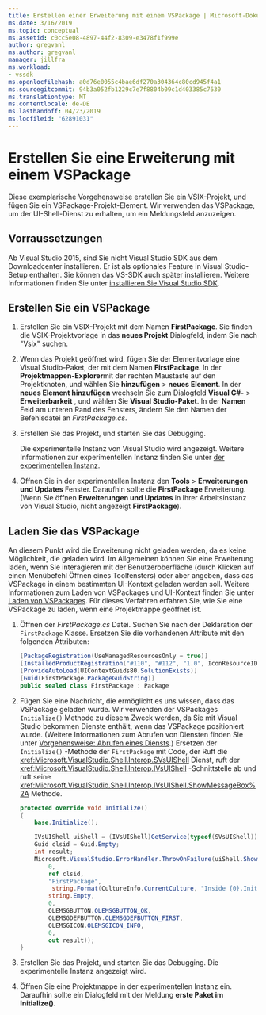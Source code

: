 ```yaml
---
title: Erstellen einer Erweiterung mit einem VSPackage | Microsoft-Dokumentation
ms.date: 3/16/2019
ms.topic: conceptual
ms.assetid: c0cc5e08-4897-44f2-8309-e3478f1f999e
author: gregvanl
ms.author: gregvanl
manager: jillfra
ms.workload:
- vssdk
ms.openlocfilehash: a0d76e0055c4bae6df270a304364c80cd945f4a1
ms.sourcegitcommit: 94b3a052fb1229c7e7f8804b09c1d403385c7630
ms.translationtype: MT
ms.contentlocale: de-DE
ms.lasthandoff: 04/23/2019
ms.locfileid: "62891031"
---
```

# <a name="create-an-extension-with-a-vspackage"></a>Erstellen Sie eine Erweiterung mit einem VSPackage

Diese exemplarische Vorgehensweise erstellen Sie ein VSIX-Projekt, und fügen Sie ein VSPackage-Projekt-Element. Wir verwenden das VSPackage, um der UI-Shell-Dienst zu erhalten, um ein Meldungsfeld anzuzeigen.

## <a name="prerequisites"></a>Vorraussetzungen

Ab Visual Studio 2015, sind Sie nicht Visual Studio SDK aus dem Downloadcenter installieren. Er ist als optionales Feature in Visual Studio-Setup enthalten. Sie können das VS-SDK auch später installieren. Weitere Informationen finden Sie unter [installieren Sie Visual Studio SDK](../extensibility/installing-the-visual-studio-sdk.md).

## <a name="create-a-vspackage"></a>Erstellen Sie ein VSPackage

1. Erstellen Sie ein VSIX-Projekt mit dem Namen **FirstPackage**. Sie finden die VSIX-Projektvorlage in das **neues Projekt** Dialogfeld, indem Sie nach "Vsix" suchen.

2. Wenn das Projekt geöffnet wird, fügen Sie der Elementvorlage eine Visual Studio-Paket, der mit dem Namen **FirstPackage**. In der **Projektmappen-Explorer**mit der rechten Maustaste auf den Projektknoten, und wählen Sie **hinzufügen** > **neues Element**. In der **neues Element hinzufügen** wechseln Sie zum Dialogfeld **Visual C#-** > **Erweiterbarkeit** , und wählen Sie **Visual Studio-Paket**. In der **Namen** Feld am unteren Rand des Fensters, ändern Sie den Namen der Befehlsdatei an *FirstPackage.cs*.

3. Erstellen Sie das Projekt, und starten Sie das Debugging.

    Die experimentelle Instanz von Visual Studio wird angezeigt. Weitere Informationen zur experimentellen Instanz finden Sie unter [der experimentellen Instanz](../extensibility/the-experimental-instance.md).

4. Öffnen Sie in der experimentellen Instanz den **Tools** > **Erweiterungen und Updates** Fenster. Daraufhin sollte die **FirstPackage** Erweiterung. (Wenn Sie öffnen **Erweiterungen und Updates** in Ihrer Arbeitsinstanz von Visual Studio, nicht angezeigt **FirstPackage**).

## <a name="load-the-vspackage"></a>Laden Sie das VSPackage

An diesem Punkt wird die Erweiterung nicht geladen werden, da es keine Möglichkeit, die geladen wird. Im Allgemeinen können Sie eine Erweiterung laden, wenn Sie interagieren mit der Benutzeroberfläche (durch Klicken auf einen Menübefehl Öffnen eines Toolfensters) oder aber angeben, dass das VSPackage in einem bestimmten UI-Kontext geladen werden soll. Weitere Informationen zum Laden von VSPackages und UI-Kontext finden Sie unter [Laden von VSPackages](../extensibility/loading-vspackages.md). Für dieses Verfahren erfahren Sie, wie Sie eine VSPackage zu laden, wenn eine Projektmappe geöffnet ist.

1. Öffnen der *FirstPackage.cs* Datei. Suchen Sie nach der Deklaration der `FirstPackage` Klasse. Ersetzen Sie die vorhandenen Attribute mit den folgenden Attributen:

    ```csharp
    [PackageRegistration(UseManagedResourcesOnly = true)]
    [InstalledProductRegistration("#110", "#112", "1.0", IconResourceID = 400)] // Info on this package for Help/About
    [ProvideAutoLoad(UIContextGuids80.SolutionExists)]
    [Guid(FirstPackage.PackageGuidString)]
    public sealed class FirstPackage : Package
    ```

2. Fügen Sie eine Nachricht, die ermöglicht es uns wissen, dass das VSPackage geladen wurde. Wir verwenden der VSPackages `Initialize()` Methode zu diesem Zweck werden, da Sie mit Visual Studio bekommen Dienste enthält, wenn das VSPackage positioniert wurde. (Weitere Informationen zum Abrufen von Diensten finden Sie unter [Vorgehensweise: Abrufen eines Diensts](../extensibility/how-to-get-a-service.md).) Ersetzen der `Initialize()` -Methode der `FirstPackage` mit Code, der Ruft die <xref:Microsoft.VisualStudio.Shell.Interop.SVsUIShell> Dienst, ruft der <xref:Microsoft.VisualStudio.Shell.Interop.IVsUIShell> -Schnittstelle ab und ruft seine <xref:Microsoft.VisualStudio.Shell.Interop.IVsUIShell.ShowMessageBox%2A> Methode.

    ```csharp
    protected override void Initialize()
    {
        base.Initialize();

        IVsUIShell uiShell = (IVsUIShell)GetService(typeof(SVsUIShell));
        Guid clsid = Guid.Empty;
        int result;
        Microsoft.VisualStudio.ErrorHandler.ThrowOnFailure(uiShell.ShowMessageBox(
            0,
            ref clsid,
            "FirstPackage",
             string.Format(CultureInfo.CurrentCulture, "Inside {0}.Initialize()", this.GetType().FullName),
            string.Empty,
            0,
            OLEMSGBUTTON.OLEMSGBUTTON_OK,
            OLEMSGDEFBUTTON.OLEMSGDEFBUTTON_FIRST,
            OLEMSGICON.OLEMSGICON_INFO,
            0,
            out result));
    }
    ```

3. Erstellen Sie das Projekt, und starten Sie das Debugging. Die experimentelle Instanz angezeigt wird.

4. Öffnen Sie eine Projektmappe in der experimentellen Instanz ein. Daraufhin sollte ein Dialogfeld mit der Meldung **erste Paket im Initialize()**.
